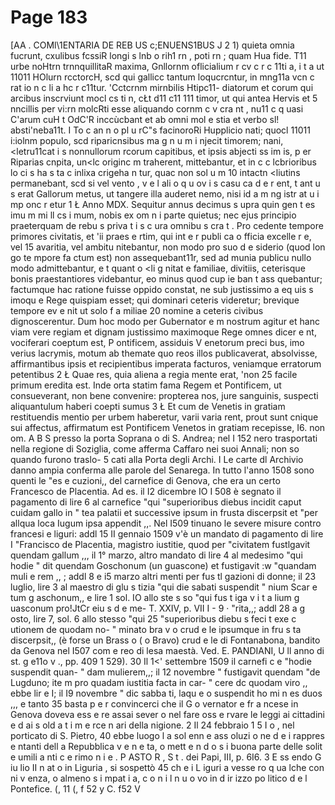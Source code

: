 # Page 183

[AA . COMl\1ENTARIA DE REB US c;ENUENS1BUS J 2 1) quieta omnia fucrunt, cxulibus fcssiR longi s lnb o rih1 rn , poti rn ; quam Hua fide. T11 urbe noHtrn trnnquillitaR maxima, Gnllornm oflicialium r cv c r c 11ti a, i t a ut 11011 HOlurn rcctorcH, scd qui gallicc tantum loqucrcntur, in mng11a vcn c rat io n c li a hc r c11tur. 'Cctcrnm mirnbilis Htipc11- diatorum et corum qui arcibus inscrviunt mocl cs ti n, cŁt d11 c11 111 timor, ut qui antea Hervis et 5 nncillis per vi:rn molcRti esse aliquando cornm c v cra nt , nu11 c q uasi C'arum cuH t OdC'R inccùcbant et ab omni mol e stia et verbo sl! absti'neba11t. I To c an n o pl u rC"s facinoroRi Hupplicio nati; quocl 11011 i:iolnm populo, scd riparicnsibus ma g n u m i njecit timorem; nani, <letru11cat i s nonnullorum rcorum capitibus, et ipsis abjecti ss im is, p er Riparias cnpita, un<lc originc m traherent, mittebantur, et in c c lcbrioribus lo ci s ha s ta c inlixa crigeha n tur, quac non sol u m 10 intactn <liutins permanebant, scd si vel vento , v e l ali o q u ov i s casu ca d e r ent, t ant u s erat Gallorum metus, ut tangere illa auderet nemo, nisi id a m ng istr at u i mp onc r etur 1 Ł Anno MDX. Sequitur annus decimus s upra quin gen t es imu m mi ll cs i mum, nobis ex om n i parte quietus; nec ejus principio praeterquam de rebu s priva t i s c ura omnibu s cra t . Pro cedente tempore primores civitatis, et 'ii praes e rtim, qui int e r publi ca o fficia excelle r e, vel 15 avaritia, vel ambitu nitebantur, non modo pro suo d e siderio (quod lon go te mpore fa ctum est) non assequebant11r, sed ad munia publicu nullo modo admittebantur, e t quant o <li g nitat e familiae, divitiis, ceterisque bonis praestantiores videbantur, eo minus quod cup ie ban t ass quebantur; factumque hac ratione fuisse oppido constat, ne sub justissimo a eq uis s imoqu e Rege quispiam esset; qui dominari ceteris videretur; brevique tempore ev e nit ut solo f a miliae 20 nomine a ceteris civibus dignoscerentur. Dum hoc modo per Gubernator e m nostrum agitur et hanc viam vere regiam et dignam justissimo maximoque Rege omnes dicer e nt, vociferari coeptum est, P ontificem, assiduis V enetorum preci bus, imo verius lacrymis, motum ab themate quo reos illos publicaverat, absolvisse, affirmantibus ipsis et recipientibus imperata facturos, veniamque erratorum petentibus 2 Ł Quae res, quia aliena a regia mente erat, 'non 25 facile primum eredita est. Inde orta statim fama Regem et Pontificem, ut consueverant, non bene convenire: propterea nos, jure sanguinis, suspecti aliquantulum haberi coepti sumus 3 Ł Et cum de Venetis in gratiam restituendis mentio per urbem haberetur, varii varia rent, prout sunt cnique sui affectus, affirmatum est Pontificem Venetos in gratiam recepisse, I6. non om. A B S presso la porta Soprana o di S. Andrea; nel I 152 nero trasportati nella regione di Soziglia, come afferma Caffaro nei suoi Annali; non so quando furono traslo- 5 cati alla Porta degli Archi. I Le carte dl Archivio danno ampia conferma alle parole del Senarega. In tutto l'anno 1508 sono quenti le "es e cuzioni,, del carnefice di Genova, che era un certo Francesco de Placentia. Ad es. il I2 dicembre IO I 508 è segnato il pagamento di lire 6 al carnefice "qui "superioribus diebus incidit caput cuidam gallo in " tea palatii et successive ipsum in frusta discerpsit et "per allqua loca Iugum ipsa appendit ,,. Nel I509 tinuano le severe misure contro francesi e liguri: addl 15 II gennaio 1509 v'è un mandato di pagamento di lire I "Francisco de Placentia, magistro iustitie, quod per "civitatem fustlgavit quendam gallum ,,, il 1° marzo, altro mandato di lire 4 al medesimo "qui hodie " dit quendam Goschonum (un guascone) et fustigavit :w "quandam muli e rem ,, ; addl 8 e i5 marzo altri menti per fus tl gazioni di donne; il 23 luglio, lire 3 al maestro di glu s tizia "qui die sabati suspendit " nium Scar e tum g aschonum,, e lire 1 sol. IO allo ste s so "qui fus t iga v i t a lium g uasconum pro!JtCr eiu s d e me- T. XXIV, p. VII I - 9 · "rita,,; addl 28 a g osto, lire 7, sol. 6 allo stesso "qui 25 "superioribus diebu s feci t exe c utionem de quodam no- " minato bra v o crud e le ipsumque in fru s ta discerpsit,, (è forse un Brass o ( o Bravo) crud e le di Fontanabona, bandito da Genova nel I507 com e reo di lesa maestà. Ved. E. PANDIANI, U ll anno di st. g e11o v ., pp. 409 1 529). 30 Il 1<' settembre 1509 il carnefi c e "hodie suspendit quan- " dam mulierem,,; il 12 novembre " fustigavit quendam "de Lugduno; ite m pro quadam iustitia facta in car- " cere dc quodam viro ,, ebbe lir e I; il I9 novembre " dic sabba ti, laqu e o suspendit ho mi n es duos ,,, e tanto 35 basta p e r convincerci che il G o vernator e fr a ncese in Genova doveva ess e re assai sever o nel fare oss e rvare le leggi ai cittadini e d ai s old a t i m e rce n ari della nigione. 2 Il 24 febbraio 1 5 I o , nel porticato di S. Pietro, 40 ebbe luogo l a sol enn e ass oluzi o ne d e i rappres e ntanti dell a Repubblica v e n e ta, o mett e n d o s i buona parte delle solit e umili a nti c e rimo n i e . P ASTO R , S t . dei Papi, III, p. 6I6. 3 E ss endo G iu lio II n at o in Liguria , si sospettò 45 ch e i L iguri a vesse ro q ua lche con ni v enza, o almeno s i mpat i a, c o n i l n u o vo in d ir izzo po litico d e l Pontefice. (, 11 (, f 52 y C. f52 V